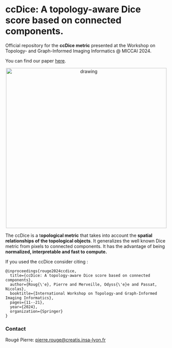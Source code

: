 # ccDice: A topology-aware Dice score based on connected components.

Official repository for the **ccDice metric** presented at the Workshop on Topology- and Graph-Informed Imaging Informatics @ MICCAI 2024.

You can find our paper [here](https://hal.science/hal-04653406/document).

<p align="center"><img src="https://github.com/PierreRouge/ccDice/tree/main/assets/cancer_cells_example.png" alt="drawing" width="500"/>
</p>

The ccDice is a t**opological metric** that takes into account the **spatial relationships of the topological objects**. It generalizes the well known Dice metric from pixels to connected components. It has the advantage of being **normalized, interpretable and fast to compute.** 

If you used the ccDice consider citing : 

```shell
@inproceedings{rouge2024ccdice,
  title={ccDice: A topology-aware Dice score based on connected components},
  author={Roug{\'e}, Pierre and Merveille, Odyss{\'e}e and Passat, Nicolas},
  booktitle={International Workshop on Topology-and Graph-Informed Imaging Informatics},
  pages={11--21},
  year={2024},
  organization={Springer}
}
```

### Contact

Rougé Pierre: pierre.rouge@creatis.insa-lyon.fr
